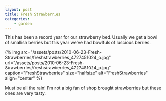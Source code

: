 ```yaml
---
layout: post
title: Fresh Strawberries
categories:
    - garden
---
```


This has been a record year for our strawberry bed. Usually we get a bowl of smallish berries but this year we've had bowlfuls of luscious berries.

{% img src="/assets/posts/2010-06-23-Fresh-Strawberries/freshstrawberries_4727451024_o.jpg" url="/assets/posts/2010-06-23-Fresh-Strawberries/freshstrawberries_4727451024_o.jpg" caption="FreshStrawberries" size="halfsize" alt="FreshStrawberries" align="center" %}

Must be all the rain! I'm not a big fan of shop brought strawberries but these ones are very tasty.